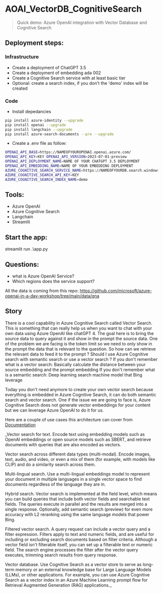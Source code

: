 # AOAI_VectorDB_CognitiveSearch
> Quick demo: Azure OpenAI integration with Vector Database and Cognitive Search

## Deployment steps:

### Infrastructure

- Create a deployment of ChatGPT 3.5
- Create a deployment of embedding ada 002
- Create a Cognitive Search service with at least basic tier
- Optional: create a search index, if you don't the 'demo' index will be created

### Code

- Install depedancies 
```bash
pip install azure-identity --upgrade 
pip install openai --upgrade 
pip install langchain --upgrade 
pip install azure-search-documents --pre --upgrade
```

- Create a .env file as follow:

```bash
OPENAI_API_BASE=https://NAMEOFYOUROPENAI.openai.azure.com/ 
OPENAI_API_KEY=KEY OPENAI_API_VERSION=2023-07-01-preview 
OPENAI_API_DEPLOYMENT_NAME=NAME OF YOUR CHATGPT 3.5 DEPLOYMENT 
OPENAI_API_EMBEDDING_NAME=NAME OF YOUR EMBEDDING DEPLOYMENT 
AZURE_COGNITIVE_SEARCH_SERVICE_NAME=https://NAMEOFYOURDB.search.windows.net 
AZURE_COGNITIVE_SEARCH_API_KEY=KEY 
AZURE_COGNITIVE_SEARCH_INDEX_NAME=demo
```

## Tools: 
- Azure OpenAI 
- Azure Cognitive Search 
- Langchain 
- Streamlit

## Start the app: 
streamlit run .\app.py

## Questions:
- what is Azure OpenAI Service?
- Which regions does the service support?

All the data is coming from this repo: https://github.com/microsoft/azure-openai-in-a-day-workshop/tree/main/data/qna

## Story

There is a cool capability in Azure Cognitive Search called Vector Search.
This is something that can really help us when you want to chat with your own data using Azure OpenAI like chatGPT 4.
The goal here is to bring the source data to query against it and show in the prompt the source data.
One of the problem we are facing is the token limit so we need to only show in the prompt the data that is relevant to the question.
So how can we retrieve the relevant data to feed it to the prompt ? Should I use Azure Cognitive search with semantic search or use a vector search ?
If you don't remember what is a vector search: Basically calculate the distance between your source embedding and the prompt embedding
If you don't remember what is a semantic search: Deep learning search machine model that Bing leverage

Today you don't need anymore to create your own vector search because everything is embedded in Azure Cognitive Search, it can do both semantic search and vector search. 
One if the issue we are going to face is, Azure Cognitive Search does not generate vector embeddings for your content but we can leverage Azure OpenAI to do it for us.

Here are a couple of use cases this architecture can cover from [Documentation](https://learn.microsoft.com/en-us/azure/search/vector-search-overview)

_Vector search for text. Encode text using embedding models such as OpenAI embeddings or open source models such as SBERT, and retrieve documents with queries that are also encoded as vectors.

Vector search across different data types (multi-modal). Encode images, text, audio, and video, or even a mix of them (for example, with models like CLIP) and do a similarity search across them.

Multi-lingual search. Use a multi-lingual embeddings model to represent your document in multiple languages in a single vector space to find documents regardless of the language they are in.

Hybrid search. Vector search is implemented at the field level, which means you can build queries that include both vector fields and searchable text fields. The queries execute in parallel and the results are merged into a single response. Optionally, add semantic search (preview) for even more accuracy with L2 reranking using the same language models that power Bing.

Filtered vector search. A query request can include a vector query and a filter expression. Filters apply to text and numeric fields, and are useful for including or excluding search documents based on filter criteria. Although a vector field isn't filterable itself, you can set up a filterable text or numeric field. The search engine processes the filter after the vector query executes, trimming search results from query response.

Vector database. Use Cognitive Search as a vector store to serve as long-term memory or an external knowledge base for Large Language Models (LLMs), or other applications. For example, you can use Azure Cognitive Search as a vector index in an Azure Machine Learning prompt flow for Retrieval Augmented Generation (RAG) applications._